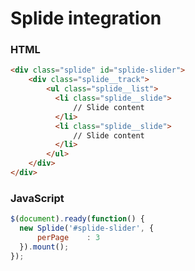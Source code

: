 # Splide integration

### HTML
```html
<div class="splide" id="splide-slider">
    <div class="splide__track">
        <ul class="splide__list">
          <li class="splide__slide">
              // Slide content
          </li>
          <li class="splide__slide">
              // Slide content
          </li>
        </ul>
    </div>
</div>
```
### JavaScript
```javascript
$(document).ready(function() {
  new Splide('#splide-slider', {
      perPage    : 3
  }).mount();
});
```
